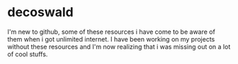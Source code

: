 # decoswald
I'm new to github, some of these resources i have come to be aware of them when i got unlimited internet. I have been working on my projects without these resources and I'm now realizing that i was missing out on a lot of cool stuffs.
